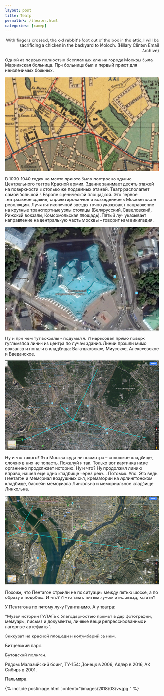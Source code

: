 ```yaml
---
layout: post
title: Театр
permalink: /theater.html
categories: [xamep]
---
```


<p style="text-align:right;">With fingers crossed, the old rabbit's
foot out of the box in the attic,
I will be sacrificing a chicken
in the backyard to Moloch.
(Hillary Clinton Email Archive)</p>
Одной из первых полностью бесплатных клиник города Москвы была Мариинская больница. При больнице был и первый приют для неизлечимых больных.

![Приют](/images/2018/03/bbb_0.jpg)

В 1930-1940 годах на месте приюта было построено здание Центрального театра Красной армии. Здание занимает десять этажей на поверхности и столько же подземных этажей. Театр располагает самой большой в Европе сценической площадкой. Это первое театральное здание, спроектированное и возведенное в Москве после революции. Лучи пятиконечной звезды точно указывают направление на крупные транспортные узлы столицы (Белорусский, Савеловский, Рижский вокзалы, Комсомольская площадь). Пятый луч указывает направление на центральную часть Москвы – говорит нам википедия.

![Театр](/images/2018/03/bbb_4.jpg)

Ну и при чем тут вокзалы – подумал я. И нарисовал прямо поверх гугльмапса линии из центра по лучам здания. Линии прошли мимо вокзалов и попали в кладбища: Ваганьковское, Миусское, Алексеевское и Введенское.

![Звезда](/images/2018/03/bbb_1.jpg)

Ну и что такого? Эта Москва куда ни посмотри – сплошное кладбище, сложно в них не попасть. Пожалуй и так. Только вот картинка ниже органично продолжает историю. Ну и что? Ну продолжил линию вправо, нашел еще одно кладбище через реку... Потомак. Упс. Это ведь Пентагон и Мемориал воздушных сил, крематорий на Арлингтонском кладбище, бассейн мемориала Линкольна и мемориальное кладбище Линкольна.

![Пентагон](/images/2018/03/bbb_2.jpg)

Похоже, что Пентагон строили не по ситуации между пятью шоссе, а по образу и подобию. И что? И что там с пятым лучом этих звезд, кстати?

У Пентагона по пятому лучу Гуантанамо. А у театра:

"Музей истории ГУЛАГа с благодарностью примет в дар фотографии, мемуары, письма и документы, личные вещи репрессированных и лагерные артефакты".

Зиккурат на красной площади и колумбарий за ним.

Битцевский парк.

Бутовский полигон.

Рядом: Малазийский боинг, ТУ-154: Донецк в 2006, Адлер в 2016, АК Сибирь в 2001.

Пальмира.

{% include postimage.html content="/images/2018/03/vs.jpg " %}
